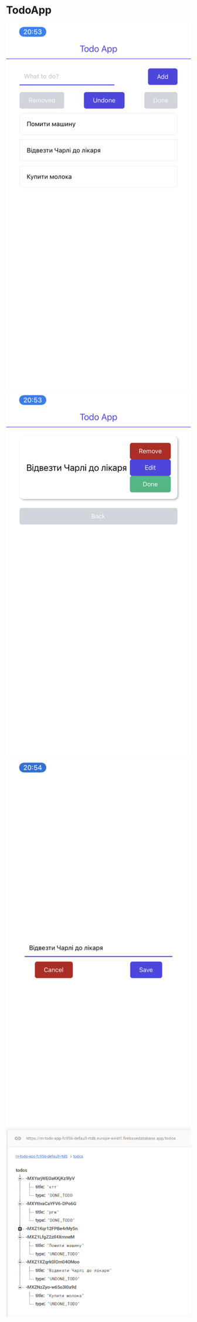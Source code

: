 # TodoApp
![Main Screen](/images/main_screen.png)
![Todo Screen](/images/todo_screen.png)
![Edit Modal](/images/edit_modal.png)
![DB](/images/db.png)
